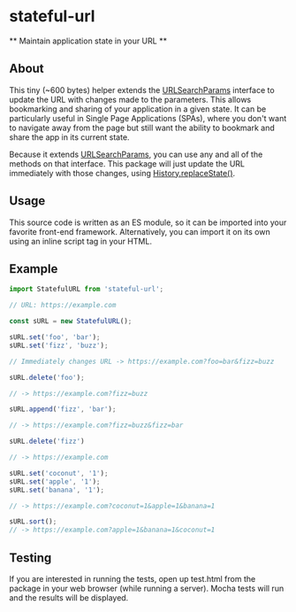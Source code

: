 # stateful-url
** Maintain application state in your URL **

## About
This tiny (~600 bytes) helper extends the [URLSearchParams](https://developer.mozilla.org/en-US/docs/Web/API/URLSearchParams) 
interface to update the URL with changes made to the parameters. This allows bookmarking and
sharing of your application in a given state. It can be particularly useful
in Single Page Applications (SPAs), where you don't want to navigate away from
the page but still want the ability to bookmark and share the app in its
current state.

Because it extends [URLSearchParams](https://developer.mozilla.org/en-US/docs/Web/API/URLSearchParams), you can use any and all of the methods
on that interface. This package will just update the URL immediately with those
changes, using [History.replaceState()](https://developer.mozilla.org/en-US/docs/Web/API/History/replaceState).

## Usage

This source code is written as an ES module, so it can be imported into your
favorite front-end framework. Alternatively, you can import it on its own using
an inline script tag in your HTML.

## Example

```javascript
import StatefulURL from 'stateful-url';

// URL: https://example.com

const sURL = new StatefulURL();

sURL.set('foo', 'bar');
sURL.set('fizz', 'buzz');

// Immediately changes URL -> https://example.com?foo=bar&fizz=buzz

sURL.delete('foo');

// -> https://example.com?fizz=buzz

sURL.append('fizz', 'bar');

// -> https://example.com?fizz=buzz&fizz=bar

sURL.delete('fizz')

// -> https://example.com

sURL.set('coconut', '1');
sURL.set('apple', '1');
sURL.set('banana', '1');

// -> https://example.com?coconut=1&apple=1&banana=1

sURL.sort();
// -> https://example.com?apple=1&banana=1&coconut=1

```

## Testing

If you are interested in running the tests, open up test.html from the package
in your web browser (while running a server). Mocha tests will run and the results will be displayed.
